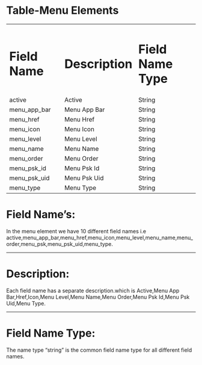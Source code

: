 # **Table-Menu Elements**


<table>
  <tr>
   <td>
<h1>Field Name</h1>


   </td>
   <td>
<h1>Description</h1>


   </td>
   <td>
<h1>Field Name Type</h1>


   </td>
  </tr>
  <tr>
   <td>active
   </td>
   <td>Active
   </td>
   <td>String
   </td>
  </tr>
  <tr>
   <td>menu_app_bar
   </td>
   <td>Menu App Bar
   </td>
   <td>String
   </td>
  </tr>
  <tr>
   <td>menu_href
   </td>
   <td>Menu Href
   </td>
   <td>String
   </td>
  </tr>
  <tr>
   <td>menu_icon
   </td>
   <td>Menu Icon
   </td>
   <td>String
   </td>
  </tr>
  <tr>
   <td>menu_level
   </td>
   <td>Menu Level
   </td>
   <td>String
   </td>
  </tr>
  <tr>
   <td>menu_name
   </td>
   <td>Menu Name
   </td>
   <td>String
   </td>
  </tr>
  <tr>
   <td>menu_order
   </td>
   <td>Menu Order
   </td>
   <td>String
   </td>
  </tr>
  <tr>
   <td>menu_psk_id
   </td>
   <td>Menu Psk Id
   </td>
   <td>String
   </td>
  </tr>
  <tr>
   <td>menu_psk_uid
   </td>
   <td>Menu Psk Uid
   </td>
   <td>String
   </td>
  </tr>
  <tr>
   <td>menu_type
   </td>
   <td>Menu Type
   </td>
   <td>String
   </td>
  </tr>
</table>



# Field Name’s:

In the menu element we have 10 different field names i.e active,menu_app_bar,menu_href,menu_icon,menu_level,menu_name,menu_order,menu_psk,menu_psk_uid,menu_type.

________


# Description:

Each field name has a separate description.which is Active,Menu App Bar,Href,Icon,Menu Level,Menu Name,Menu Order,Menu Psk Id,Menu Psk Uid,Menu Type.

________


# Field Name Type:

The name type “string” is the common field name type for all different field names.
